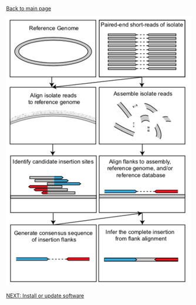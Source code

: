 [Back to main page](../README.md)  

![alt text](img/workflow.png)


[NEXT: Install or update software](docs/install.md)